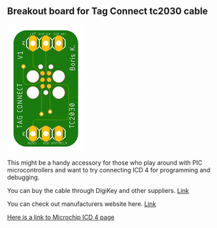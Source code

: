 ## Breakout board for Tag Connect tc2030 cable

![Board](/doc/readme-assets/top.png "Board")

This might be a handy accessory for those who play around with PIC microcontrollers and want to try connecting ICD 4 for programming and debugging.

You can buy the cable through DigiKey and other suppliers. [Link](https://www.digikey.com/products/en/development-boards-kits-programmers/accessories/783?k=&pkeyword=&pv184=1270&FV=ffe0030f%2Cfffc0096&quantity=0&ColumnSort=0&page=1&stock=1&datasheet=1&pageSize=500)

You can check out manufacturers website here. [Link](http://www.tag-connect.com/)

[Here is a link to Microchip ICD 4 page](http://www.microchip.com/Developmenttools/ProductDetails.aspx?PartNO=DV164045)



